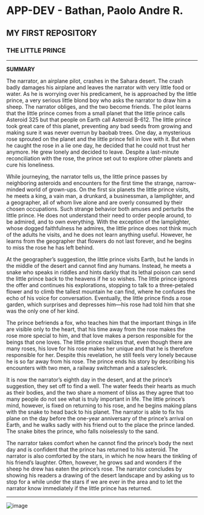 # APP-DEV - Bathan, Paolo Andre R.
## MY FIRST REPOSITORY
### **THE LITTLE PRINCE**
---
**SUMMARY**

The narrator, an airplane pilot, crashes in the Sahara desert. The crash badly damages his airplane and leaves the narrator with very little food or water. As he is worrying over his predicament, he is approached by the little prince, a very serious little blond boy who asks the narrator to draw him a sheep. The narrator obliges, and the two become friends. The pilot learns that the little prince comes from a small planet that the little prince calls Asteroid 325 but that people on Earth call Asteroid B-612. The little prince took great care of this planet, preventing any bad seeds from growing and making sure it was never overrun by baobab trees. One day, a mysterious rose sprouted on the planet and the little prince fell in love with it. But when he caught the rose in a lie one day, he decided that he could not trust her anymore. He grew lonely and decided to leave. Despite a last-minute reconciliation with the rose, the prince set out to explore other planets and cure his loneliness.

While journeying, the narrator tells us, the little prince passes by neighboring asteroids and encounters for the first time the strange, narrow-minded world of grown-ups. On the first six planets the little prince visits, he meets a king, a vain man, a drunkard, a businessman, a lamplighter, and a geographer, all of whom live alone and are overly consumed by their chosen occupations. Such strange behavior both amuses and perturbs the little prince. He does not understand their need to order people around, to be admired, and to own everything. With the exception of the lamplighter, whose dogged faithfulness he admires, the little prince does not think much of the adults he visits, and he does not learn anything useful. However, he learns from the geographer that flowers do not last forever, and he begins to miss the rose he has left behind.

At the geographer’s suggestion, the little prince visits Earth, but he lands in the middle of the desert and cannot find any humans. Instead, he meets a snake who speaks in riddles and hints darkly that its lethal poison can send the little prince back to the heavens if he so wishes. The little prince ignores the offer and continues his explorations, stopping to talk to a three-petaled flower and to climb the tallest mountain he can find, where he confuses the echo of his voice for conversation. Eventually, the little prince finds a rose garden, which surprises and depresses him—his rose had told him that she was the only one of her kind.

The prince befriends a fox, who teaches him that the important things in life are visible only to the heart, that his time away from the rose makes the rose more special to him, and that love makes a person responsible for the beings that one loves. The little prince realizes that, even though there are many roses, his love for his rose makes her unique and that he is therefore responsible for her. Despite this revelation, he still feels very lonely because he is so far away from his rose. The prince ends his story by describing his encounters with two men, a railway switchman and a salesclerk.

It is now the narrator’s eighth day in the desert, and at the prince’s suggestion, they set off to find a well. The water feeds their hearts as much as their bodies, and the two share a moment of bliss as they agree that too many people do not see what is truly important in life. The little prince’s mind, however, is fixed on returning to his rose, and he begins making plans with the snake to head back to his planet. The narrator is able to fix his plane on the day before the one-year anniversary of the prince’s arrival on Earth, and he walks sadly with his friend out to the place the prince landed. The snake bites the prince, who falls noiselessly to the sand.

The narrator takes comfort when he cannot find the prince’s body the next day and is confident that the prince has returned to his asteroid. The narrator is also comforted by the stars, in which he now hears the tinkling of his friend’s laughter. Often, however, he grows sad and wonders if the sheep he drew has eaten the prince’s rose. The narrator concludes by showing his readers a drawing of the desert landscape and by asking us to stop for a while under the stars if we are ever in the area and to let the narrator know immediately if the little prince has returned.

---

![image](https://github.com/drxana/APP-DEV/assets/152495372/5598f228-b836-4813-a7ce-a89897ff6ec6)
